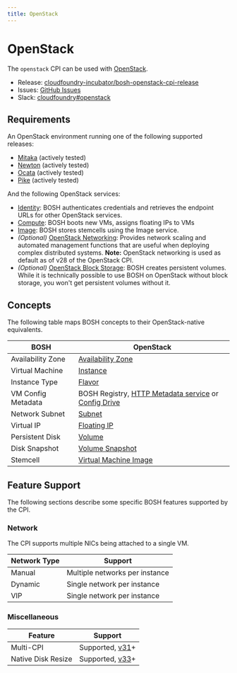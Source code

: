 ```yaml
---
title: OpenStack
---
```


# OpenStack

The `openstack` CPI can be used with [OpenStack](https://www.openstack.org).

 * Release: [cloudfoundry-incubator/bosh-openstack-cpi-release](https://github.com/cloudfoundry-incubator/bosh-openstack-cpi-release)
 * Issues: [GitHub Issues](https://github.com/cloudfoundry-incubator/bosh-openstack-cpi-release/issues)
 * Slack: [cloudfoundry#openstack](https://cloudfoundry.slack.com/messages/openstack)


## Requirements

An OpenStack environment running one of the following supported releases:

  * [Mitaka](http://www.openstack.org/software/mitaka) (actively tested)
  * [Newton](http://www.openstack.org/software/newton) (actively tested)
  * [Ocata](http://www.openstack.org/software/ocata) (actively tested)
  * [Pike](http://www.openstack.org/software/pike) (actively tested)

And the following OpenStack services:

 * [Identity](https://www.openstack.org/software/releases/ocata/components/keystone):
   BOSH authenticates credentials and retrieves the endpoint URLs for other OpenStack services.
 * [Compute](https://www.openstack.org/software/releases/ocata/components/nova):
   BOSH boots new VMs, assigns floating IPs to VMs
 * [Image](https://www.openstack.org/software/releases/ocata/components/glance):
   BOSH stores stemcells using the Image service.
 * *(Optional)* [OpenStack Networking](https://www.openstack.org/software/releases/ocata/components/neutron):
   Provides network scaling and automated management functions that are useful when deploying complex distributed systems. **Note:** OpenStack networking is used as default as of v28 of the OpenStack CPI.
 * *(Optional)* [OpenStack Block Storage](https://www.openstack.org/software/releases/ocata/components/cinder):
   BOSH creates persistent volumes. While it is technically possible to use BOSH on OpenStack without block storage, you won't get persistent volumes without it.

## Concepts

The following table maps BOSH concepts to their OpenStack-native equivalents.

| BOSH | OpenStack |
| ---- | --------- |
| Availability Zone | [Availability Zone](https://www.mirantis.com/blog/the-first-and-final-word-on-openstack-availability-zones/) |
| Virtual Machine | [Instance](https://docs.openstack.org/nova/queens/user/launch-instances.html) |
| Instance Type | [Flavor](https://docs.openstack.org/nova/latest/user/flavors.html) |
| VM Config Metadata | BOSH Registry, [HTTP Metadata service](https://docs.openstack.org/nova/latest/user/metadata-service.html) or [Config Drive](https://docs.openstack.org/nova/queens/user/config-drive.html) |
| Network Subnet | [Subnet](https://docs.openstack.org/neutron/queens/admin/intro-os-networking.html) |
| Virtual IP | [Floating IP](https://docs.openstack.org/nova/queens/user/manage-ip-addresses.html) |
| Persistent Disk | [Volume](https://docs.openstack.org/cinder/latest/cli/cli-manage-volumes.html) |
| Disk Snapshot | [Volume Snapshot](https://docs.openstack.org/cinder/latest/cli/cli-manage-volumes.html) |
| Stemcell | [Virtual Machine Image](https://docs.openstack.org/glance/queens/user/index.html) |


## Feature Support

The following sections describe some specific BOSH features supported by the CPI.


### Network

The CPI supports multiple NICs being attached to a single VM.


| Network Type | Support |
| ------------ | ------- |
| Manual | Multiple networks per instance |
| Dynamic | Single network per instance |
| VIP | Single network per instance |


### Miscellaneous

| Feature | Support |
| ------- | ------- |
| Multi-CPI | Supported, [v31](https://github.com/cloudfoundry-incubator/bosh-openstack-cpi-release/releases/tag/v31)+ |
| Native Disk Resize | Supported, [v33](https://github.com/cloudfoundry-incubator/bosh-openstack-cpi-release/releases/tag/v33)+ |
